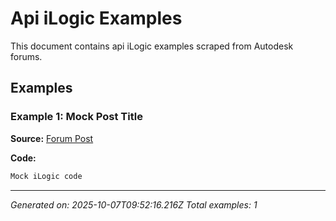 # Api iLogic Examples

This document contains api iLogic examples scraped from Autodesk forums.

## Examples

### Example 1: Mock Post Title

**Source:** [Forum Post](https://forums.autodesk.com/t5/inventor-programming-forum/how-to-create-a-constraint-with-a-part-and-the-assembly-s-origin/td-p/13840352)

**Code:**
```vb
Mock iLogic code
```

---


*Generated on: 2025-10-07T09:52:16.216Z*
*Total examples: 1*
